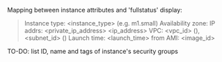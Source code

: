 Mapping between instance attributes and 'fullstatus' display:

> Instance type:     <instance_type> (e.g. m1.small)
> Availability zone: <placement>
> IP addrs:          <private_ip_address> <ip_address>
> VPC: <vpc_id> (<name>), <subnet_id> (<name>)
> Launch time:   <launch_time> from AMI: <image_id>

TO-DO: list ID, name and tags of instance's security groups
